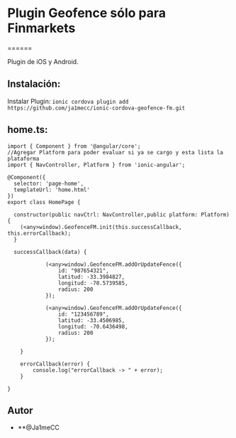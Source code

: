 # Plugin Geofence sólo para Finmarkets
======

Plugin de iOS y Android.

## Instalación:

Instalar Plugin: `ionic cordova plugin add https://github.com/ja1mecc/ionic-cordova-geofence-fm.git`

## home.ts:

```
import { Component } from '@angular/core';
//Agregar Platform para poder evaluar si ya se cargo y esta lista la plataforma
import { NavController, Platform } from 'ionic-angular';

@Component({
  selector: 'page-home',
  templateUrl: 'home.html'
})
export class HomePage {

  constructor(public navCtrl: NavController,public platform: Platform) {
    (<any>window).GeofenceFM.init(this.successCallback, this.errorCallback);
  }

  successCallback(data) {
  
			(<any>window).GeofenceFM.addOrUpdateFence({
				id: "987654321",
				latitud: -33.3984827,
				longitud: -70.5739585,
				radius: 200
			});
      
			(<any>window).GeofenceFM.addOrUpdateFence({
				id: "123456789",
				latitud: -33.4506985,
				longitud: -70.6436498,
				radius: 200
			});
		
	}

	errorCallback(error) {
		console.log("errorCallback -> " + error);
	}

}

```


## Autor

* **@Ja1meCC 
